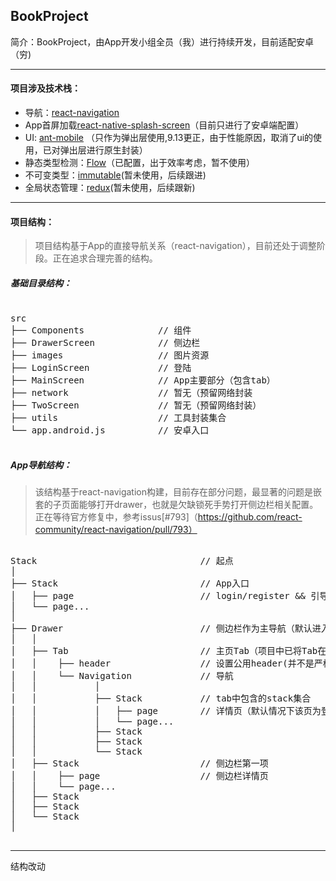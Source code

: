 ## BookProject

简介：BookProject，由App开发小组全员（我）进行持续开发，目前适配安卓（穷)


---


#### 项目涉及技术栈：
- 导航：[react-navigation](https://reactnavigation.org/)
- App首屏加载[react-native-splash-screen](https://github.com/crazycodeboy/react-native-splash-screen)（目前只进行了安卓端配置）
- UI: [ant-mobile](https://mobile.ant.design/index-cn) （只作为弹出层使用,9.13更正，由于性能原因，取消了ui的使用，已对弹出层进行原生封装）
- 静态类型检测：[Flow](https://flow.org/)（已配置，出于效率考虑，暂不使用）
- 不可变类型：[immutable](https://facebook.github.io/immutable-js/docs/#/)(暂未使用，后续跟进)
- 全局状态管理：[redux](http://redux.js.org/)(暂未使用，后续跟新)


---


#### 项目结构：
> 项目结构基于App的直接导航关系（react-navigation），目前还处于调整阶段。正在追求合理完善的结构。

##### 基础目录结构：

<pre>

src
├── Components              // 组件
├── DrawerScreen            // 侧边栏
├── images                  // 图片资源
├── LoginScreen	            // 登陆
├── MainScreen              // App主要部分（包含tab）
├── network                 // 暂无（预留网络封装
├── TwoScreen               // 暂无（预留网络封装）
├── utils                   // 工具封装集合
└── app.android.js          // 安卓入口
 
</pre>

##### App导航结构：

> 该结构基于react-navigation构建，目前存在部分问题，最显著的问题是嵌套的子页面能够打开drawer，也就是欠缺锁死手势打开侧边栏相关配置。正在等待官方修复中，参考issus[#793]（https://github.com/react-community/react-navigation/pull/793）

<pre>

Stack                               // 起点
│ 
├── Stack                           // App入口
│   ├── page                        // login/register && 引导页
│   └── page...
│ 
├── Drawer                          // 侧边栏作为主导航（默认进入Tab）
│   │
│   ├── Tab                         // 主页Tab（项目中已将Tab在侧边栏中隐藏）
│   │    ├── header                 // 设置公用header(并不是严格层级)
│   │    └── Navigation             // 导航
│   │           │
│   │           ├── Stack           // tab中包含的stack集合
│   │           │   ├── page        // 详情页（默认情况下该页为登陆后显示主页）
│   │           │   └── page...
│   │           ├── Stack
│   │           ├── Stack	  
│   │           └── Stack
│   ├── Stack                       // 侧边栏第一项
│   │    ├── page                   // 侧边栏详情页
│   │    └── page...
│   ├── Stack
│   ├── Stack
│   └── Stack
│

</pre>



***
结构改动
